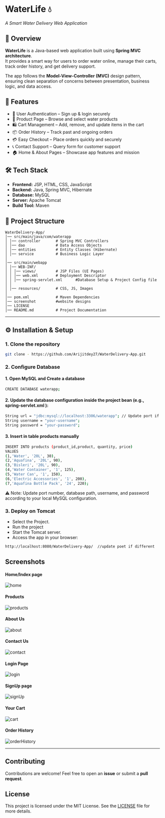 # WaterLife 💧
*A Smart Water Delivery Web Application*

## 📌 Overview
**WaterLife** is a Java-based web application built using **Spring MVC architecture**.  
It provides a smart way for users to order water online, manage their carts, track order history, and get delivery support.  

The app follows the **Model-View-Controller (MVC)** design pattern, ensuring clean separation of concerns between presentation, business logic, and data access.

## 🚀 Features
- 🔐 User Authentication – Sign up & login securely  
- 🛒 Product Page – Browse and select water products  
- 🛍️ Cart Management – Add, remove, and update items in the cart  
- 📦 Order History – Track past and ongoing orders  
- 💳 Easy Checkout – Place orders quickly and securely  
- 📞 Contact Support – Query form for customer support  
- 🏠 Home & About Pages – Showcase app features and mission


## 🛠️ Tech Stack
- **Frontend:** JSP, HTML, CSS, JavaScript  
- **Backend:** Java, Spring MVC, Hibernate  
- **Database:** MySQL  
- **Server:** Apache Tomcat  
- **Build Tool:** Maven  


## 📂 Project Structure

```
WaterDelivery-App/
│── src/main/java/com/waterapp
│ │── controller       # Spring MVC Controllers
│ │── dao              # Data Access Objects
│ │── entities         # Entity Classes (Hibernate)
│ │── service          # Business Logic Layer
│
│── src/main/webapp
│ │── WEB-INF/
│ │ │── views/         # JSP Files (UI Pages)
│ │ │── web.xml        # Deployment Descriptor
│ │ │── spring-servlet.xml      #Database Setup & Project Config file
│ │
│ │── resources/       # CSS, JS, Images
│
│── pom.xml            # Maven Dependencies
│── screenshot         #website designs
│── LICENSE
│── README.md          # Project Documentation
```

---

## ⚙️ Installation & Setup

### 1. Clone the repository
```bash
git clone - https://github.com/Arijitdey27/WaterDelivery-App.git
```

### 2. Configure Database

#### 1. Open MySQL and Create a database
```bash
CREATE DATABASE waterapp;
```

#### 2. Update the database configuration inside the project bean (e.g., spring-servlet.xml ):
```bash
String url = "jdbc:mysql://localhost:3306/waterapp"; // Update port if different
String username = "your-username";  
String password = "your-password";
```

#### 3. Insert in table products manually
```bash
INSERT INTO products (product_id,product, quantity, price) 
VALUES 
(1,'Water', '20L', 30),
(2,'Aquafina', '20L', 90),
(3,'Bisleri', '20L', 90),
(4,'Water Container', '1', 125),
(5,'Water Can', '1', 150),
(6,'Electric Accessories', '1', 200),
(7,'Aquafina Bottle Pack', '24', 220);
```

⚠️ Note:
Update port number, database path, username, and password according to your local MySQL configuration.


### 3. Deploy on Tomcat

- Select the Project.
- Run the project
- Start the Tomcat server.
- Access the app in your browser:

```bash
http://localhost:8080/WaterDelivery-App/  //update poet if different
```
## Screenshots

#### Home/Index page
<img src="screenshot/home.png" alt="home" align="center">

#### Products
<img src="screenshot/order.png" alt="products" align="center">

#### About Us
<img src="screenshot/about.png" alt="about" align="center">

#### Contact Us
<img src="screenshot/contact.png" alt="contact" align="center">

#### Login Page
<img src="screenshot/login.png" alt="login" align="center">

#### SignUp page
<img src="screenshot/signup.png" alt="signUp" align="center">

#### Your Cart
<img src="screenshot/cart.png" alt="cart" align="center">

#### Order History
<img src="screenshot/orderHistory.png" alt="orderHistory" align="center">

---

## Contributing

Contributions are welcome! Feel free to open an **issue** or submit a **pull request**.

## License

This project is licensed under the MIT License. See the [LICENSE](./LICENSE) file for more details.
